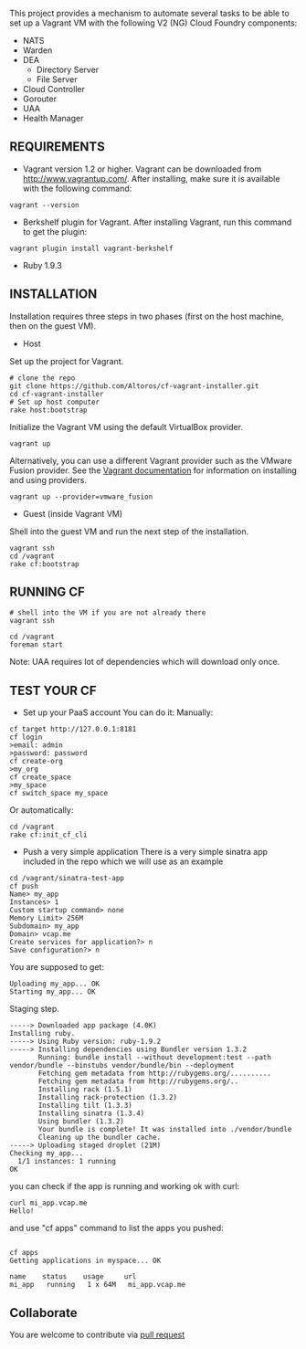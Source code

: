 This project provides a mechanism to automate several tasks to be able to set up a Vagrant VM with the following V2 (NG) Cloud Foundry components:
* NATS
* Warden
* DEA
  * Directory Server
  * File Server
* Cloud Controller
* Gorouter
* UAA
* Health Manager

REQUIREMENTS
--
* Vagrant version 1.2 or higher. Vagrant can be downloaded from http://www.vagrantup.com/. After installing, make sure it is available with the following command: 

```
vagrant --version
```

* Berkshelf plugin for Vagrant. After installing Vagrant, run this command to get the plugin: 

```
vagrant plugin install vagrant-berkshelf
```

* Ruby 1.9.3

INSTALLATION
--
Installation requires three steps in two phases (first on the host machine, then on the guest VM).

* Host

Set up the project for Vagrant.

```
# clone the repo
git clone https://github.com/Altoros/cf-vagrant-installer.git
cd cf-vagrant-installer
# Set up host computer
rake host:bootstrap
```

Initialize the Vagrant VM using the default VirtualBox provider. 

```
vagrant up
```

Alternatively, you can use a different Vagrant provider such as the VMware Fusion provider. See the [Vagrant documentation](http://docs.vagrantup.com/v2/providers/index.html) for information on installing and using providers.  

```
vagrant up --provider=vmware_fusion
```

* Guest (inside Vagrant VM)

Shell into the guest VM and run the next step of the installation. 

```
vagrant ssh
cd /vagrant
rake cf:bootstrap
```

RUNNING CF
--

```
# shell into the VM if you are not already there
vagrant ssh

cd /vagrant
foreman start
```

Note: UAA requires lot of dependencies which will download only once.

TEST YOUR CF
--
* Set up your PaaS account
You can do it:
Manually:

```
cf target http://127.0.0.1:8181
cf login
>email: admin
>password: password
cf create-org
>my_org
cf create_space
>my_space
cf switch_space my_space
```

Or automatically:

```
cd /vagrant
rake cf:init_cf_cli 
```

* Push a very simple application
There is a very simple sinatra app included in the repo which we will use as an example

```
cd /vagrant/sinatra-test-app
cf push
Name> my_app
Instances> 1
Custom startup command> none
Memory Limit> 256M
Subdomain> my_app
Domain> vcap.me
Create services for application?> n
Save configuration?> n
```

You are supposed to get:

```
Uploading my_app... OK
Starting my_app... OK
```

Staging step.

```
-----> Downloaded app package (4.0K)
Installing ruby.
-----> Using Ruby version: ruby-1.9.2
-----> Installing dependencies using Bundler version 1.3.2
       Running: bundle install --without development:test --path vendor/bundle --binstubs vendor/bundle/bin --deployment
       Fetching gem metadata from http://rubygems.org/..........
       Fetching gem metadata from http://rubygems.org/..
       Installing rack (1.5.1)
       Installing rack-protection (1.3.2)
       Installing tilt (1.3.3)
       Installing sinatra (1.3.4)
       Using bundler (1.3.2)
       Your bundle is complete! It was installed into ./vendor/bundle
       Cleaning up the bundler cache.
-----> Uploading staged droplet (21M)
Checking my_app...
  1/1 instances: 1 running
OK
```

you can check if the app is running and working ok with curl:

```
curl mi_app.vcap.me
Hello!
```

and use "cf apps" command to list the apps you pushed:

```

cf apps
Getting applications in myspace... OK

name    status    usage     url          
mi_app   running   1 x 64M   mi_app.vcap.me
```


Collaborate
--
You are welcome to contribute via [pull request](https://help.github.com/articles/using-pull-requests)
